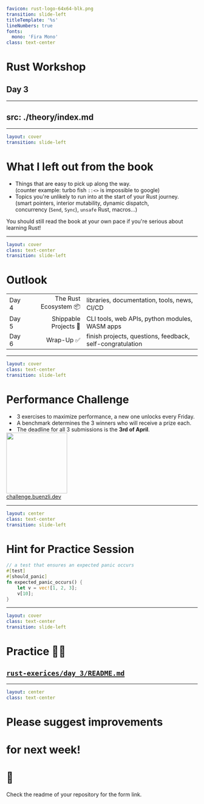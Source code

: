 ```yaml
favicon: rust-logo-64x64-blk.png
transition: slide-left
titleTemplate: '%s'
lineNumbers: true
fonts:
  mono: 'Fira Mono'
class: text-center
```

# Rust Workshop

## Day 3

---
src: ./theory/index.md
---

---

```yaml
layout: cover
transition: slide-left
```

# What I left out from the book

- Things that are easy to pick up along the way.\
  (counter example: turbo fish `::<>` is impossible to google)
- Topics you're unlikely to run into at the start of your Rust journey.\
  (smart pointers, interior mutability, dynamic dispatch,\
  concurrency (`Send`, `Sync`), `unsafe` Rust, macros...)

You should still read the book at your own pace if you're serious about learning Rust!

<Nr />

---

```yaml
layout: cover
class: text-center
transition: slide-left
```

# Outlook

|       |                       |                                                           |
| :---- | --------------------: | :-------------------------------------------------------- |
| Day 4 | The Rust Ecosystem 📦 | libraries, documentation, tools, news, CI/CD              |
| Day 5 | Shippable Projects 🚀 | CLI tools, web APIs, python modules, WASM apps            |
| Day 6 |            Wrap-Up ✅ | finish projects, questions, feedback, self-congratulation |

<Nr />

---

```yaml
layout: cover
class: text-center
transition: slide-left
```

# Performance Challenge

<div style="display: flex">
  <div style="flex-grow: 1"></div>
  <div style="text-align: left">
    <li>3 exercises to maximize performance, a new one unlocks every Friday.</li>
    <li>A benchmark determines the 3 winners who will receive a prize each.</li>
    <li>The deadline for all 3 submissions is the <b>3rd of April</b>.</li>
  </div>
  <div style="flex-grow: 1"></div>
</div>

<div class="h-8"></div>

<div class="flex justify-center">
<img
  style="height: 160px"
  src="/clark.jpg"
/>
<div class="w-8"></div>
<div class="flex flex-col">
  <div class="flex-1"></div>
  <a class="text-8" href="https://challenge.buenzli.dev">challenge.buenzli.dev</a>
  <div class="flex-1"></div>
</div>
</div>

<Nr />

---

```yaml
layout: center
class: text-center
transition: slide-left
```

# Hint for Practice Session

```rust {all|3|6|all}
// a test that ensures an expected panic occurs
#[test]
#[should_panic]
fn expected_panic_occurs() {
    let v = vec![1, 2, 3];
    v[10];
}
```

<Nr />

---

```yaml
layout: cover
class: text-center
transition: slide-left
```

# Practice 🧑‍💻

## [`rust-exerices/day_3/README.md`](https://github.com/senekor/rust-exerices/blob/main/day_3/README.md#day-3)

<Nr />

---

```yaml
layout: center
class: text-center
```

# Please suggest improvements
# for next week!
# 🦀

Check the readme of your repository for the form link.
